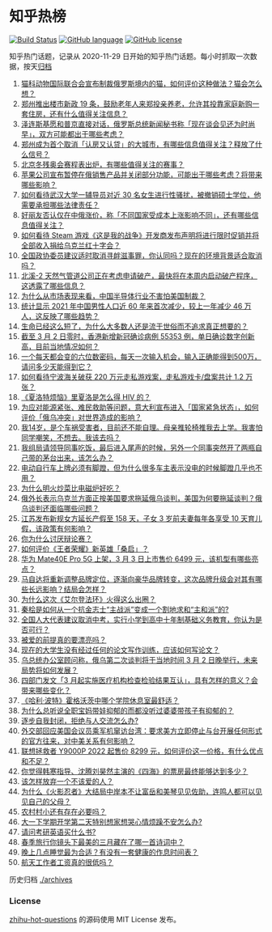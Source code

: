 # 知乎热榜
[![Build Status](https://github.com/ToWeLong/zhihu-hot-questions/workflows/CI/badge.svg)](https://github.com/ToWeLong/zhihu-hot-questions/actions)
[![GitHub language](https://img.shields.io/badge/language-golang-orange.svg)](https://golang.org/)
[![GitHub license](https://img.shields.io/github/license/ToWeLong/zhihu-hot-questions)](https://github.com/ToWeLong/zhihu-hot-questions/blob/main/LICENSE)

知乎热门话题，记录从 2020-11-29 日开始的知乎热门话题。每小时抓取一次数据，按天[归档](./archives)

<!-- BEGIN -->

1. [猫科动物国际联合会宣布制裁俄罗斯境内的猫，如何评价这种做法？猫会怎么想？](https://www.zhihu.com/question/519591337)
1. [郑州推出楼市新政 19 条，鼓励老年人来郑投亲养老，允许其投靠家庭新购一套住房，还有什么值得关注信息？](https://www.zhihu.com/question/519442574)
1. [泽连斯基愿和普京直接对话，俄罗斯总统新闻秘书称「现在谈会见还为时尚早」，双方可能都出于哪些考虑？](https://www.zhihu.com/question/519532569)
1. [郑州成为首个取消「认房又认贷」的大城市，有哪些信息值得关注？释放了什么信号？](https://www.zhihu.com/question/519451799)
1. [北京冬残奥会赛程表出炉，有哪些值得关注的赛事？](https://www.zhihu.com/question/518834271)
1. [苹果公司宣布暂停在俄销售产品并关闭部分功能，可能出于哪些考虑？将带来哪些影响？](https://www.zhihu.com/question/519529180)
1. [如何看待武汉大学一辅导员对近 30 名女生进行性骚扰，被撤销硕士学位，他需要承担哪些法律责任？](https://www.zhihu.com/question/519487271)
1. [好丽友否认仅在中俄涨价，称「不同国家受成本上涨影响不同」，还有哪些信息值得关注？](https://www.zhihu.com/question/519538913)
1. [如何看待 Steam 游戏《这是我的战争》开发商发布声明将进行限时促销并将全部收入捐给乌克兰红十字会？](https://www.zhihu.com/question/518690830)
1. [全国政协委员建议适时取消寻衅滋事罪，你认同吗？现在的环境背景适合取消吗？](https://www.zhihu.com/question/519427586)
1. [北溪-2 天然气管道公司正在考虑申请破产，最快将在本周内启动破产程序，这透露了哪些信息？](https://www.zhihu.com/question/519546665)
1. [为什么从市场表现来看，中国半导体行业不害怕美国制裁？](https://www.zhihu.com/question/459925498)
1. [统计显示 2021 年中国男性人口近 60 年来首次减少，较上一年减少 46 万人，这反映了哪些趋势？](https://www.zhihu.com/question/519235733)
1. [生命已经这么短了，为什么大多数人还是流于世俗而不追求真正想要的？](https://www.zhihu.com/question/503742560)
1. [截至 3 月 2 日零时，香港新增新冠确诊病例 55353 例，单日确诊数字创新高，目前当地情况如何？](https://www.zhihu.com/question/519617450)
1. [一个每天都会变的六位数密码，每天一次输入机会，输入正确能得到500万，请问多少天能得到它？](https://www.zhihu.com/question/516856246)
1. [如何看待宁波海关破获 220 万元走私游戏案，走私游戏卡/盘案共计 1.2 万张？](https://www.zhihu.com/question/519466752)
1. [《夏洛特烦恼》里夏洛是怎么得 HIV 的？](https://www.zhihu.com/question/36241063)
1. [为应对能源紧张、难民救助等问题，意大利宣布进入「国家紧急状态」，如何评价「俄乌冲突」对世界造成的影响？](https://www.zhihu.com/question/519573933)
1. [我14岁，是个车祸受害者，目前还不能自理。母亲推轮椅推我去上学。我害怕同学嘲笑，不想去。我该去吗？](https://www.zhihu.com/question/516766305)
1. [我组局请领导同事吃饭，最后进入尾声的时候，另外一个同事突然开了两瓶自己带的茅台出来，该怎么办？](https://www.zhihu.com/question/518737429)
1. [电动自行车上牌必须有脚蹬，但为什么很多车主表示没电的时候脚蹬几乎也不用？](https://www.zhihu.com/question/467823779)
1. [为什么明火炒菜比电磁炉好吃？](https://www.zhihu.com/question/340697589)
1. [俄外长表示乌克兰方面正按美国要求拖延俄乌谈判，美国为何要拖延谈判？俄乌谈判还面临哪些问题？](https://www.zhihu.com/question/519635950)
1. [江苏发布新规女方延长产假至 158 天，子女 3 岁前夫妻每年各享受 10 天育儿假，该政策有何影响？](https://www.zhihu.com/question/519411810)
1. [你为什么讨厌辩论赛？](https://www.zhihu.com/question/58199620)
1. [如何评价《王者荣耀》新英雄「桑启」？](https://www.zhihu.com/question/519567139)
1. [华为 Mate40E Pro 5G 上架，3 月 3 日上市售价 6499 元，该机型有哪些亮点？](https://www.zhihu.com/question/519177128)
1. [马自达将重新调整品牌定位，逐渐向豪华品牌转变，这次品牌升级会对其有哪些长远影响？结局会怎样？](https://www.zhihu.com/question/519551470)
1. [为什么这次《艾尔登法环》火得这么出圈？](https://www.zhihu.com/question/519340029)
1. [秦桧是如何从一个抗金志士“主战派”变成一个割地求和“主和派”的?](https://www.zhihu.com/question/516829247)
1. [全国人大代表建议取消中考，实行小学到高中十年制基础义务教育，你认为是否可行？](https://www.zhihu.com/question/519615945)
1. [被爱的前提真的要漂亮吗？](https://www.zhihu.com/question/519555732)
1. [现在的大学生没有经过任何的论文写作训练，应该如何写论文？](https://www.zhihu.com/question/22011864)
1. [乌总统办公室顾问称，俄乌第二次谈判将于当地时间 3 月 2 日晚举行，未来局势将如何发展？](https://www.zhihu.com/question/519651436)
1. [四部门发文「3 月起实施医疗机构检查检验结果互认」，具有怎样的意义？会带来哪些变化？](https://www.zhihu.com/question/518060419)
1. [《哈利·波特》霍格沃茨中哪个学院休息室最舒适？](https://www.zhihu.com/question/56263265)
1. [为什么总听说全职宝妈带娃抑郁的而都没听过婆婆带孩子有抑郁的？](https://www.zhihu.com/question/487454758)
1. [逐步自我封闭，拒绝与人交流怎么办?](https://www.zhihu.com/question/519583617)
1. [外交部回应美国会议员乘军机窜访台湾：要求美方立即停止与台开展任何形式的官方往来，对中美关系有何影响？](https://www.zhihu.com/question/497952996)
1. [联想拯救者 Y9000P 2022 起售价 8299 元，如何评价这一价格，有什么优点和不足？](https://www.zhihu.com/question/519261741)
1. [你觉得韩寒指导、沈腾刘昊然主演的《四海》的票房最终能够达到多少？](https://www.zhihu.com/question/512126647)
1. [该怎样放弃一个不该爱的人？](https://www.zhihu.com/question/519518892)
1. [为什么《火影忍者》大结局中岸本不让富岳和美琴见见佐助，连鸣人都可以见见自己的父母？](https://www.zhihu.com/question/463875382)
1. [农村村小还有存在必要吗？](https://www.zhihu.com/question/512944437)
1. [大一下学期开学第二天特别想家想哭心情烦躁不安怎么办?](https://www.zhihu.com/question/519564521)
1. [请问考研英语买什么书?](https://www.zhihu.com/question/510871582)
1. [春季旅行你镜头下最美的三月藏在了哪一首诗词中？](https://www.zhihu.com/question/518444331)
1. [晚上几点睡觉最为合适？有没有一套健康的作息时间表？](https://www.zhihu.com/question/35212694)
1. [航天工作者工资真的很低吗？](https://www.zhihu.com/question/479301169)

<!-- END -->

历史归档 [./archives](./archives)


### License
[zhihu-hot-questions](https://github.com/towelong/zhihu-hot-questions) 的源码使用 MIT License 发布。